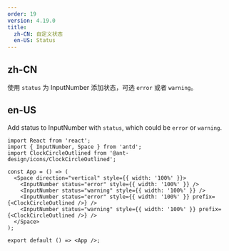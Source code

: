 ```yaml
---
order: 19
version: 4.19.0
title:
  zh-CN: 自定义状态
  en-US: Status
---
```


## zh-CN

使用 `status` 为 InputNumber 添加状态，可选 `error` 或者 `warning`。

## en-US

Add status to InputNumber with `status`, which could be `error` or `warning`.

```tsx
import React from 'react';
import { InputNumber, Space } from 'antd';
import ClockCircleOutlined from '@ant-design/icons/ClockCircleOutlined';

const App = () => (
  <Space direction="vertical" style={{ width: '100%' }}>
    <InputNumber status="error" style={{ width: '100%' }} />
    <InputNumber status="warning" style={{ width: '100%' }} />
    <InputNumber status="error" style={{ width: '100%' }} prefix={<ClockCircleOutlined />} />
    <InputNumber status="warning" style={{ width: '100%' }} prefix={<ClockCircleOutlined />} />
  </Space>
);

export default () => <App />;
```
